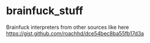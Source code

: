# brainfuck_stuff
Brainfuck interpreters from other sources like here https://gist.github.com/roachhd/dce54bec8ba55fb17d3a
